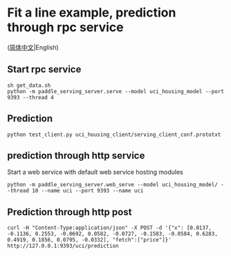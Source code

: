 # Fit a line example, prediction through rpc service

([简体中文](./README_CN.md)|English)

## Start rpc service
``` shell
sh get_data.sh
python -m paddle_serving_server.serve --model uci_housing_model --port 9393 --thread 4
```

## Prediction
``` shell
python test_client.py uci_housing_client/serving_client_conf.prototxt
```

## prediction through http service
Start a web service with default web service hosting modules
``` shell
python -m paddle_serving_server.web_serve --model uci_housing_model/ --thread 10 --name uci --port 9393 --name uci
```

## Prediction through http post
``` shell
curl -H "Content-Type:application/json" -X POST -d '{"x": [0.0137, -0.1136, 0.2553, -0.0692, 0.0582, -0.0727, -0.1583, -0.0584, 0.6283, 0.4919, 0.1856, 0.0795, -0.0332], "fetch":["price"]}' http://127.0.0.1:9393/uci/prediction
```
